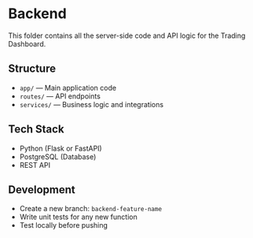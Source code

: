 # Backend

This folder contains all the server-side code and API logic for the Trading Dashboard.

## Structure
- `app/` — Main application code
- `routes/` — API endpoints
- `services/` — Business logic and integrations

## Tech Stack
- Python (Flask or FastAPI)
- PostgreSQL (Database)
- REST API

## Development
- Create a new branch: `backend-feature-name`
- Write unit tests for any new function
- Test locally before pushing
